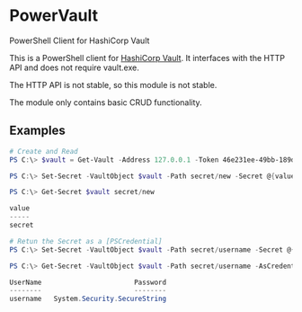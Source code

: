 # PowerVault
PowerShell Client for HashiCorp Vault

This is a PowerShell client for [HashiCorp Vault](https://www.vaultproject.io/). It interfaces with the HTTP API and does not require vault.exe.

The HTTP API is not stable, so this module is not stable.

The module only contains basic CRUD functionality.

## Examples

```powershell
# Create and Read
PS C:\> $vault = Get-Vault -Address 127.0.0.1 -Token 46e231ee-49bb-189d-c58d-f276743ececa

PS C:\> Set-Secret -VaultObject $vault -Path secret/new -Secret @{value="secret"}

PS C:\> Get-Secret $vault secret/new

value 
----- 
secret
```

```powershell
# Retun the Secret as a [PSCredential]
PS C:\> Set-Secret -VaultObject $vault -Path secret/username -Secret @{password="P@55w0rd"}

PS C:\> Get-Secret -VaultObject $vault -Path secret/username -AsCredential 

UserName                       Password
--------                       --------
username   System.Security.SecureString
```